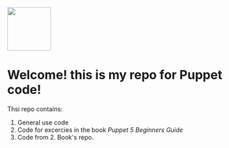 <img src="https://puppet.com/images/logos/puppet-logo-white.svg" height="100">

# Welcome! this is my repo for Puppet code! 
 
 Thsi repo contains:
 1. General use code 
 2. Code for excercies in the book _Puppet 5 Beginners Guide_
 3. Code from 2. Book's repo.
